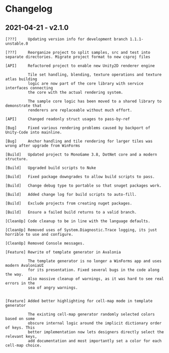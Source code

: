 # Changelog

## 2021-04-21 - v2.1.0

    [???]     Updating version info for development branch 1.1.1-unstable.0

    [???]     Reorganize project to split samples, src and test into separate directories. Migrate project format to new csproj files

    [API]     Refactored project to enable new Unity2D renderer engine

              Tile set handling, blending, texture operations and texture atlas building
              logic are now part of the core library with service interfaces connecting
              the core with the actual rendering system.
              
              The sample core logic has been moved to a shared library to demonstrate that
              renderers are replaceable without much effort.
              
    [API]     Changed readonly struct usages to pass-by-ref

    [Bug]     Fixed various rendering problems caused by backport of Unity-Code into mainline.

    [Bug]     Anchor handling and tile rendering for larger tiles was wrong after upgrade from WinForms

    [Build]   Updated project to MonoGame 3.8, DotNet core and a modern structure.

    [Build]   Upgraded build scripts to Nuke

    [Build]   Fixed package downgrades to allow build scripts to pass.

    [Build]   Change debug type to portable so that snuget packages work.

    [Build]   Added change log for build scripts to auto-fill.

    [Build]   Exclude projects from creating nuget packages.

    [Build]   Ensure a failed build returns to a valid branch.

    [CleanUp] Code cleanup to be in line with the language defaults.

    [CleanUp] Removed uses of System.Diagnostic.Trace logging, its just horrible to use and configure.

    [CleanUp] Removed Console messages.

    [Feature] Rewrite of template generator in Avalonia

              The template generator is no longer a WinForms app and uses modern AvaloniaUI
              for its presentation. Fixed several bugs in the code along the way.
              Also massive cleanup of warnings, as it was hard to see real errors in the
              sea of angry warnings.
              
              
    [Feature] Added better highlighting for cell-map mode in template generator

              The existing cell-map generator randomly selected colors based on some
              obscure internal logic around the implicit dictionary order of keys. This
              better implementation now lets designers directly select the relevant keys,
              add documentation and most importantly set a color for each cell-map choice.
              
